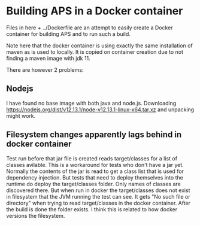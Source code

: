 # Building APS in a Docker container

Files in here + ../Dockerfile are an attempt to easily create a Docker container for building APS and to run such a build.

Note here that the docker container is using exactly the same installation of maven as is used to locally. It is copied on container creation due to not finding a maven image with jdk 11.

There are however 2 problems:

## Nodejs 

I have found no base image with both java and node.js. Downloading https://nodejs.org/dist/v12.13.1/node-v12.13.1-linux-x64.tar.xz and unpacking might work. 

## Filesystem changes apparently lags behind in docker container

Test run before that jar file is created reads target/classes for a list of classes avilable. This is a workaround for tests who don't have a jar yet. Normally the contents of the jar is read to get a class list that is used for dependency injection. But tests that need to deploy themselves into the runtime do deploy the target/classes folder. Only names of classes are discovered there. But when run in docker the target/classes does not exist in filesystem that the JVM running the test can see. It gets "No such file or directory" when trying to read target/classes in the docker container. After the build is done the folder exists. I think this is related to how docker versions the filesystem.  

